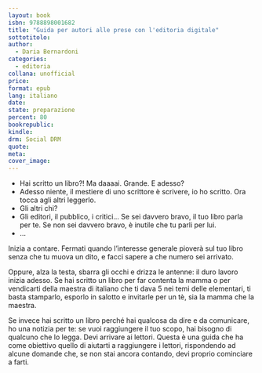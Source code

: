 ```yaml
---
layout: book
isbn: 9788898001682
title: "Guida per autori alle prese con l'editoria digitale"
sottotitolo:
author:
  - Daria Bernardoni
categories:
  - editoria
collana: unofficial
price: 
format: epub
lang: italiano
date: 
state: preparazione
percent: 80
bookrepublic: 
kindle: 
drm: Social DRM
quote:
meta:
cover_image:
---
```

- Hai scritto un libro?! Ma daaaai. Grande. E adesso?
- Adesso niente, il mestiere di uno scrittore è scrivere, io ho scritto. Ora tocca agli altri leggerlo.
- Gli altri chi?
- Gli editori, il pubblico, i critici… Se sei davvero bravo, il tuo libro parla per te. Se non sei davvero bravo, è inutile che tu parli per lui.
- …

Inizia a contare. Fermati quando l’interesse generale pioverà sul tuo libro senza che tu muova un dito, e facci sapere a che numero sei arrivato.

Oppure, alza la testa, sbarra gli occhi e drizza le antenne: il duro lavoro inizia adesso. Se hai scritto un libro per far contenta la mamma o per vendicarti della maestra di italiano che ti dava 5 nei temi delle elementari, ti basta stamparlo, esporlo in salotto e invitarle per un tè, sia la mamma che la maestra.

Se invece hai scritto un libro perché hai qualcosa da dire e da comunicare, ho una notizia per te: se vuoi raggiungere il tuo scopo, hai bisogno di qualcuno che lo legga. Devi arrivare ai lettori. Questa è una guida che ha come obiettivo quello di aiutarti a raggiungere i lettori, rispondendo ad alcune domande che, se non stai ancora contando, devi proprio cominciare a farti.